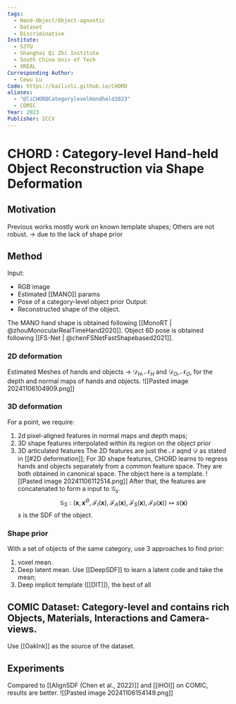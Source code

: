 ```yaml
---
tags:
  - Hand-Object/Object-agnostic
  - Dataset
  - Discriminative
Institute:
  - SJTU
  - Shanghai Qi Zhi Institute
  - South China Univ of Tech
  - XREAL
Corresponding Author:
  - Cewu Lu
Code: https://kailinli.github.io/CHORD
aliases:
  - "@liCHORDCategorylevelHandheld2023"
  - COMIC
Year: 2023
Publisher: ICCV
---
```

# CHORD : Category-level Hand-held Object Reconstruction via Shape Deformation
## Motivation
Previous works mostly work on known template shapes; Others are not robust.
-> due to the lack of shape prior
## Method
Input: 
* RGB image
* Estimated [[MANO]] params
* Pose of a category-level object prior
Output:
* Reconstructed shape of the object.

The MANO hand shape is obtained following [[MonoRT | @zhouMonocularRealTimeHand2020]]. 
Object 6D pose is obtained following [[FS-Net | @chenFSNetFastShapebased2021]]. 
### 2D deformation
Estimated Meshes of hands and objects -> $\mathcal{D}_H, \mathcal{N}_H$ and $\mathcal{D}_O, \mathcal{N}_O$, for the depth and normal maps of hands and objects.
![[Pasted image 20241106104909.png]]
### 3D deformation
For a point, we require:
1. 2d pixel-aligned features in normal maps and depth maps;
2. 3D shape features interpolated within its region on the object prior
3. 3D articulated features
The 2D features are just the $\mathcal{N}$ aqnd $\mathcal{D}$ as stated in [[#2D deformation]];
For 3D shape features, CHORD learns to regress hands and objects separately from a common feature space. They are both obtained in canonical space. The object here is a template.
![[Pasted image 20241106112514.png]]
After that, the features are concatenated to form a input to $\mathcal{G}_s$.
$$\mathcal{G}_S: (\mathbf{x}, \mathbf{x}^{\Theta}, \mathcal{F}_I(\mathbf{x}), \mathcal{F}_A(\mathbf{x}), \mathcal{F}_S(\mathbf{x}), \mathcal{F}_P(\mathbf{x}))\mapsto s(\mathbf{x})$$
$s$ is the SDF of the object.
### Shape prior
With a set of objects of the same category, use 3 approaches to find prior:
1. voxel mean.
2. Deep latent mean. Use [[DeepSDF]] to learn a latent code and take the mean;
3. Deep implicit template ([[DIT]]), the best of all

## COMIC Dataset: Category-level and contains rich Objects, Materials, Interactions and Camera-views.

Use [[OakInk]] as the source of the dataset.

## Experiments
Compared to [[AlignSDF (Chen et al., 2022)]] and [[iHOI]] on COMIC, results are better.
![[Pasted image 20241106154149.png]]